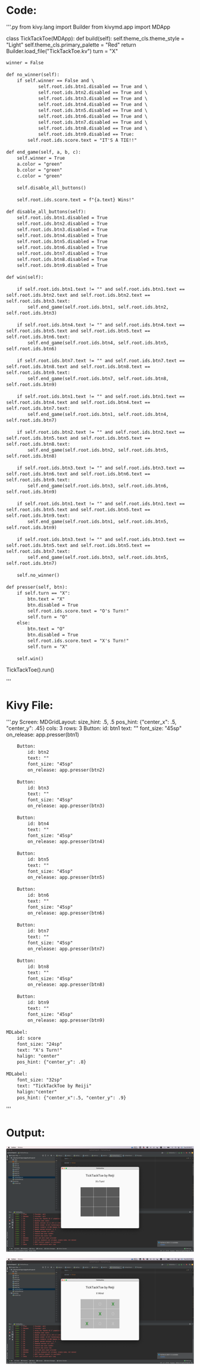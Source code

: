 # Code:

'''.py
from kivy.lang import Builder
from kivymd.app import MDApp

class TickTackToe(MDApp):
    def build(self):
        self.theme_cls.theme_style = "Light"
        self.theme_cls.primary_palette = "Red"
        return Builder.load_file("TickTackToe.kv")
    turn = "X"

    winner = False

    def no_winner(self):
        if self.winner == False and \
                self.root.ids.btn1.disabled == True and \
                self.root.ids.btn2.disabled == True and \
                self.root.ids.btn3.disabled == True and \
                self.root.ids.btn4.disabled == True and \
                self.root.ids.btn5.disabled == True and \
                self.root.ids.btn6.disabled == True and \
                self.root.ids.btn7.disabled == True and \
                self.root.ids.btn8.disabled == True and \
                self.root.ids.btn9.disabled == True:
            self.root.ids.score.text = "IT'S A TIE!!"

    def end_game(self, a, b, c):
        self.winner = True
        a.color = "green"
        b.color = "green"
        c.color = "green"

        self.disable_all_buttons()

        self.root.ids.score.text = f"{a.text} Wins!"

    def disable_all_buttons(self):
        self.root.ids.btn1.disabled = True
        self.root.ids.btn2.disabled = True
        self.root.ids.btn3.disabled = True
        self.root.ids.btn4.disabled = True
        self.root.ids.btn5.disabled = True
        self.root.ids.btn6.disabled = True
        self.root.ids.btn7.disabled = True
        self.root.ids.btn8.disabled = True
        self.root.ids.btn9.disabled = True

    def win(self):

        if self.root.ids.btn1.text != "" and self.root.ids.btn1.text == self.root.ids.btn2.text and self.root.ids.btn2.text == self.root.ids.btn3.text:
            self.end_game(self.root.ids.btn1, self.root.ids.btn2, self.root.ids.btn3)

        if self.root.ids.btn4.text != "" and self.root.ids.btn4.text == self.root.ids.btn5.text and self.root.ids.btn5.text == self.root.ids.btn6.text:
            self.end_game(self.root.ids.btn4, self.root.ids.btn5, self.root.ids.btn6)

        if self.root.ids.btn7.text != "" and self.root.ids.btn7.text == self.root.ids.btn8.text and self.root.ids.btn8.text == self.root.ids.btn9.text:
            self.end_game(self.root.ids.btn7, self.root.ids.btn8, self.root.ids.btn9)

        if self.root.ids.btn1.text != "" and self.root.ids.btn1.text == self.root.ids.btn4.text and self.root.ids.btn4.text == self.root.ids.btn7.text:
            self.end_game(self.root.ids.btn1, self.root.ids.btn4, self.root.ids.btn7)

        if self.root.ids.btn2.text != "" and self.root.ids.btn2.text == self.root.ids.btn5.text and self.root.ids.btn5.text == self.root.ids.btn8.text:
            self.end_game(self.root.ids.btn2, self.root.ids.btn5, self.root.ids.btn8)

        if self.root.ids.btn3.text != "" and self.root.ids.btn3.text == self.root.ids.btn6.text and self.root.ids.btn6.text == self.root.ids.btn9.text:
            self.end_game(self.root.ids.btn3, self.root.ids.btn6, self.root.ids.btn9)

        if self.root.ids.btn1.text != "" and self.root.ids.btn1.text == self.root.ids.btn5.text and self.root.ids.btn5.text == self.root.ids.btn9.text:
            self.end_game(self.root.ids.btn1, self.root.ids.btn5, self.root.ids.btn9)

        if self.root.ids.btn3.text != "" and self.root.ids.btn3.text == self.root.ids.btn5.text and self.root.ids.btn5.text == self.root.ids.btn7.text:
            self.end_game(self.root.ids.btn3, self.root.ids.btn5, self.root.ids.btn7)

        self.no_winner()

    def presser(self, btn):
        if self.turn == "X":
            btn.text = "X"
            btn.disabled = True
            self.root.ids.score.text = "O's Turn!"
            self.turn = "O"
        else:
            btn.text = "O"
            btn.disabled = True
            self.root.ids.score.text = "X's Turn!"
            self.turn = "X"

        self.win()

TickTackToe().run()

'''

# Kivy File:

'''.py
Screen:
	MDGridLayout:
		size_hint: .5, .5
		pos_hint: {"center_x": .5, "center_y": .45}
		cols: 3
		rows: 3
		Button:
			id: btn1
			text: ""
			font_size: "45sp"
			on_release: app.presser(btn1)

		Button:
			id: btn2
			text: ""
			font_size: "45sp"
			on_release: app.presser(btn2)

		Button:
			id: btn3
			text: ""
			font_size: "45sp"
			on_release: app.presser(btn3)

		Button:
			id: btn4
			text: ""
			font_size: "45sp"
			on_release: app.presser(btn4)

		Button:
			id: btn5
			text: ""
			font_size: "45sp"
			on_release: app.presser(btn5)

		Button:
			id: btn6
			text: ""
			font_size: "45sp"
			on_release: app.presser(btn6)

		Button:
			id: btn7
			text: ""
			font_size: "45sp"
			on_release: app.presser(btn7)

		Button:
			id: btn8
			text: ""
			font_size: "45sp"
			on_release: app.presser(btn8)

		Button:
			id: btn9
			text: ""
			font_size: "45sp"
			on_release: app.presser(btn9)

	MDLabel:
		id: score
		font_size: "24sp"
		text: "X's Turn!"
		halign: "center"
		pos_hint: {"center_y": .8}

	MDLabel:
	    font_size: "32sp"
	    text: "TickTackToe by Reiji"
	    halign:"center"
	    pos_hint: {"center_x":.5, "center_y": .9}
'''

# Output:

![](TickTackToe1.png)

![](TickTackToe2.png)
